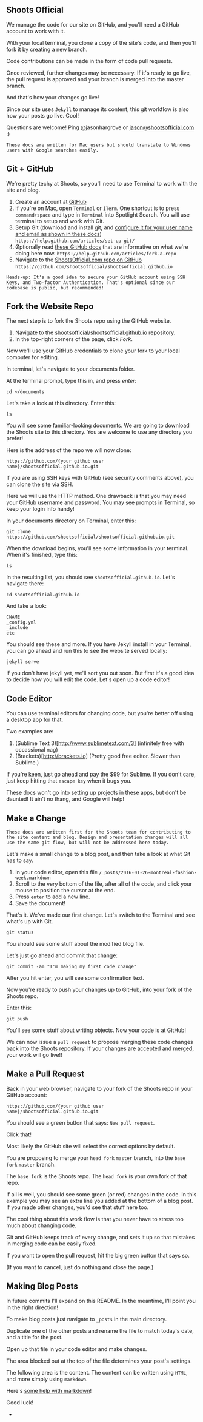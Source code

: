 Shoots Official
---------------

We manage the code for our site on GitHub, and you'll need a GitHub account to work with it.

With your local terminal, you clone a copy of the site's code, and then you'll fork it by creating a new branch.

Code contributions can be made in the form of code pull requests.

Once reviewed, further changes may be necessary. If it's ready to go live, the pull request is approved and your branch is merged into the master branch.

And that's how your changes go live!

Since our site uses `Jekyll` to manage its content, this git workflow is also how your posts go live. Cool!

Questions are welcome! Ping @jasonhargrove or jason@shootsofficial.com :)

```These docs are written for Mac users but should translate to Windows users with Google searches easily.```

Git + GitHub
---------------

We're pretty techy at Shoots, so you'll need to use Terminal to work with the site and blog.

1. Create an account at [GitHub](https://github.com)
2. If you're on Mac, open ```Terminal``` or ```iTerm```. One shortcut is to press `command+space` and type in ```Terminal``` into Spotlight Search. You will use terminal to setup and work with Git.
3. Setup Git (download and install git, and [configure it for your user name and email as shown in these docs](https://help.github.com/articles/set-up-git)) ```https://help.github.com/articles/set-up-git/```
4. Øptionally read [these GitHub docs](https://help.github.com/articles/fork-a-repo/) that are informative on what we're doing here now. ```https://help.github.com/articles/fork-a-repo```
5. Navigate to the [ShootsOfficial.com repo on GitHub](https://github.com/shootsofficial/shootsofficial.github.io) ```https://github.com/shootsofficial/shootsofficial.github.io```

```Heads-up: It's a good idea to secure your GitHub account using SSH Keys, and Two-factor Authentication. That's optional since our codebase is public, but recommended!```

Fork the Website Repo
---------------

The next step is to fork the Shoots repo using the GitHub website.

1. Navigate to the [shootsofficial/shootsofficial.github.io](https://github.com/shootsofficial/shootsofficial.github.io) repository.
2. In the top-right corners of the page, click *Fork*.

Now we'll use your GitHub credentials to clone your fork to your local computer for editing.

In terminal, let's navigate to your documents folder.

At the terminal prompt, type this in, and press _enter_:

```
cd ~/documents
```

Let's take a look at this directory. Enter this:

```
ls
```
You will see some familiar-looking documents. We are going to download the Shoots site to this directory. You are welcome to use any directory you prefer!

Here is the address of the repo we will now clone:

```
https://github.com/{your github user name}/shootsofficial.github.io.git
```

If you are using SSH keys with GitHub (see security comments above), you can clone the site via SSH.

Here we will use the HTTP method. One drawback is that you may need your GitHub username and password. You may see prompts in Terminal, so keep your login info handy!

In your documents directory on Terminal, enter this:

```
git clone https://github.com/shootsofficial/shootsofficial.github.io.git
```
When the download begins, you'll see some information in your terminal. When it's finished, type this:

```
ls
```

In the resulting list, you should see ```shootsofficial.github.io```. Let's navigate there:

```
cd shootsofficial.github.io
```

And take a look:

```
CNAME
_config.yml
_include
etc
```
You should see these and more. If you have Jekyll install in your Terminal, you can go ahead and run this to see the website served locally:

```
jekyll serve
```

If you don't have jekyll yet, we'll sort you out soon. But first it's a good idea to decide how you will edit the code. Let's open up a code editor!

Code Editor
---------------

You can use terminal editors for changing code, but you're better off using a desktop app for that.

Two examples are:

1. (Sublime Text 3)[http://www.sublimetext.com/3] (infinitely free with occassional nag)
2. (Brackets)[http://brackets.io] (Pretty good free editor. Slower than Sublime.)

If you're keen, just go ahead and pay the $99 for Sublime. If you don't care, just keep hitting that `escape key` when it bugs you.

These docs won't go into setting up projects in these apps, but don't be daunted! It ain't no thang, and Google will help!

Make a Change
---------------

```These docs are written first for the Shoots team for contributing to the site content and blog. Design and presentation changes will all use the same git flow, but will not be addressed here today.```

Let's make a small change to a blog post, and then take a look at what Git has to say.

1. In your code editor, open this file `/_posts/2016-01-26-montreal-fashion-week.markdown`
2. Scroll to the very bottom of the file, after all of the code, and click your mouse to position the cursor at the end.
3. Press `enter` to add a new line.
3. Save the document!

That's it. We've made our first change. Let's switch to the Terminal and see what's up with Git.

```
git status
```

You should see some stuff about the modified blog file.

Let's just go ahead and commit that change:

```
git commit -am "I'm making my first code change"
```

After you hit enter, you will see some confirmation text.

Now you're ready to push your changes up to GitHub, into your fork of the Shoots repo.

Enter this:

```
git push
```

You'll see some stuff about writing objects. Now your code is at GitHub!

We can now issue a ```pull request``` to propose merging these code changes back into the Shoots repository. If your changes are accepted and merged, your work will go live!!

Make a Pull Request
---------------

Back in your web browser, navigate to your fork of the Shoots repo in your GitHub account:

```
https://github.com/{your github user name}/shootsofficial.github.io.git
```

You should see a green button that says: ```New pull request```.

Click that!

Most likely the GitHub site will select the correct options by default.

You are proposing to merge your `head fork` `master` branch, into the `base fork` `master` branch.

The `base fork` is the Shoots repo. The `head fork` is your own fork of that repo.

If all is well, you should see some green (or red) changes in the code. In this example you may see an extra line you added at the bottom of a blog post. If you made other changes, you'd see that stuff here too.

The cool thing about this work flow is that you never have to stress too much about changing code.

Git and GitHub keeps track of every change, and sets it up so that mistakes in merging code can be easily fixed.

If you want to open the pull request, hit the big green button that says so.

(If you want to cancel, just do nothing and close the page.)

Making Blog Posts
---------------

In future commits I'll expand on this README. In the meantime, I'll point you in the right direction!

To make blog posts just navigate to ```_posts``` in the main directory.

Duplicate one of the other posts and rename the file to match today's date, and a title for the post.

Open up that file in your code editor and make changes.

The area blocked out at the top of the file determines your post's settings.

The following area is the content. The content can be written using ```HTML```, and more simply using ```markdown```.

Here's [some help with markdown](https://github.com/adam-p/markdown-here/wiki/Markdown-Cheatsheet)!

Good luck!

+
